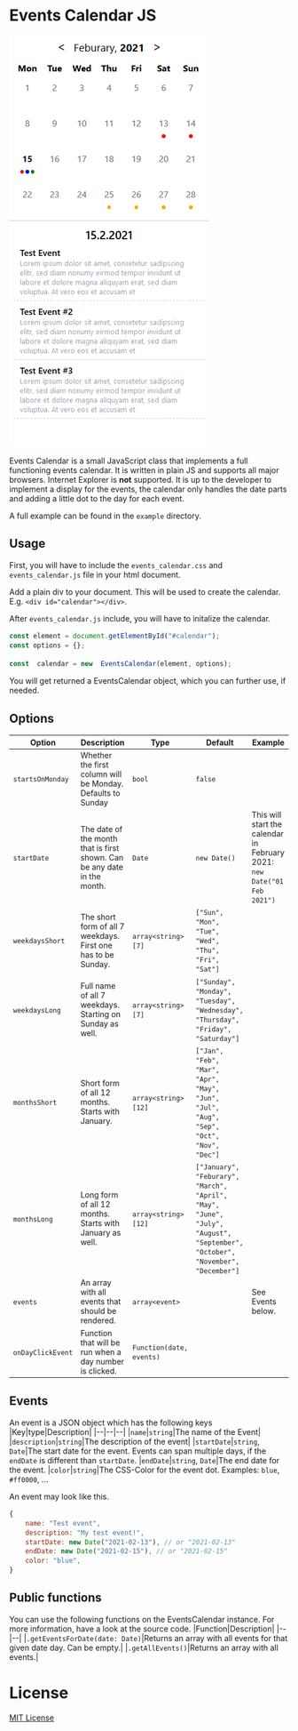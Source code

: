 
# Events Calendar JS
![](/example/screenshot.png?raw=True)

Events Calendar is a small JavaScript class that implements a full functioning events calendar. It is written in plain JS and supports all major browsers. Internet Explorer is **not** supported.
It is up to the developer to implement a display for the events, the calendar only handles the date parts and adding a little dot to the day for each event.

A full example can be found in the `example` directory.

## Usage
First, you will have to include the `events_calendar.css` and `events_calendar.js` file in your html document.

Add a plain div to your document. This will be used to create the calendar. E.g. `<div id="calendar"></div>`.

After `events_calendar.js` include, you will have to initalize the calendar.
```js
const element = document.getElementById("#calendar");
const options = {};

const  calendar = new  EventsCalendar(element, options);
```
You will get returned a EventsCalendar object, which you can further use, if needed.

## Options
|Option|Description|Type|Default|Example|
|--|--|--|--|--|
|`startsOnMonday`|Whether the first column will be Monday. Defaults to Sunday|`bool`|`false`||
`startDate`|The date of the month that is first shown. Can be any date in the month.|`Date`|`new Date()`|This will start the calendar in February 2021: `new Date("01 Feb 2021")`|
|`weekdaysShort`|The short form of all 7 weekdays. First one has to be Sunday.|`array<string>[7]`|`["Sun", "Mon", "Tue", "Wed", "Thu", "Fri", "Sat"]`||
|`weekdaysLong`|Full name of all 7 weekdays. Starting on Sunday as well.|`array<string>[7]`|`["Sunday", "Monday", "Tuesday", "Wednesday", "Thursday", "Friday", "Saturday"]`||
|`monthsShort`|Short form of all 12 months. Starts with January.|`array<string>[12]`|`["Jan", "Feb", "Mar", "Apr", "May", "Jun", "Jul", "Aug", "Sep", "Oct", "Nov", "Dec"]`||
|`monthsLong`|Long form of all 12 months. Starts with January as well.|`array<string>[12]`|`["January", "Feburary", "March", "April", "May", "June", "July", "August", "September", "October", "November", "December"]`||
|`events`|An array with all events that should be rendered.|`array<event>`||See Events below.|
|`onDayClickEvent`|Function that will be run when a day number is clicked.|`Function(date, events)`||

## Events
An event is a JSON object which has the following keys
|Key|type|Description|
|--|--|--|
|`name`|`string`|The name of the Event|
|`description`|`string`|The description of the event|
|`startDate`|`string`, `Date`|The start date for the event. Events can span multiple days, if the `endDate` is different than `startDate`.
|`endDate`|`string`, `Date`|The end date for the event.
|`color`|`string`|The CSS-Color for the event dot. Examples: `blue`, `#ff0000`, ...

An event may look like this.
```js
{
	name: "Test event",
	description: "My test event!",
	startDate: new Date("2021-02-13"), // or "2021-02-13"
	endDate: new Date("2021-02-15"), // or "2021-02-15"
	color: "blue",
}
```

## Public functions
You can use the following functions on the EventsCalendar instance. For more information, have a look at the source code.
|Function|Description|
|--|--|
|`.getEventsForDate(date: Date)`|Returns an array with all events for that given date day. Can be empty.|
|`.getAllEvents()`|Returns an array with all events.|


# License
[MIT License](https://opensource.org/licenses/MIT)
